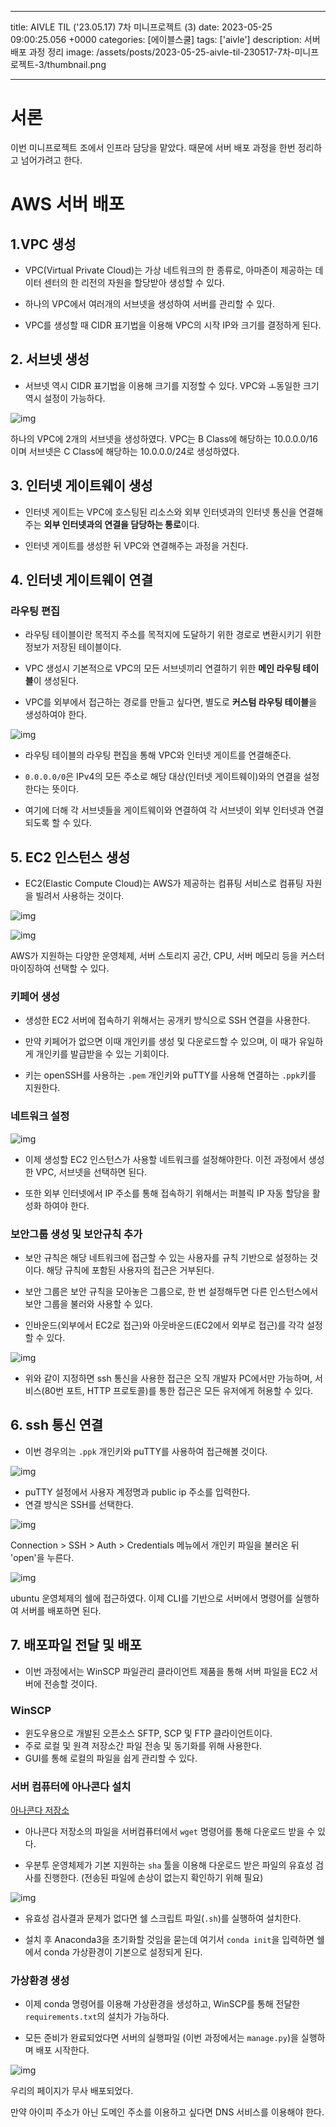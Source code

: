 

---
title: AIVLE TIL ('23.05.17) 7차 미니프로젝트 (3)
date: 2023-05-25 09:00:25.056 +0000
categories: [에이블스쿨]
tags: ['aivle']
description: 서버배포 과정 정리
image: /assets/posts/2023-05-25-aivle-til-230517-7차-미니프로젝트-3/thumbnail.png

---


# 서론

이번 미니프로젝트 조에서 인프라 담당을 맡았다.
때문에 서버 배포 과정을 한번 정리하고 넘어가려고 한다.

# AWS 서버 배포

## 1.VPC 생성

- VPC(Virtual Private Cloud)는 가상 네트워크의 한 종류로, 아마존이 제공하는 데이터 센터의 한 리전의 자원을 할당받아 생성할 수 있다.

- 하나의 VPC에서 여러개의 서브넷을 생성하여 서버를 관리할 수 있다.

- VPC를 생성할 때 CIDR 표기법을 이용해 VPC의 시작 IP와 크기를 결정하게 된다.

## 2. 서브넷 생성

- 서브넷 역시 CIDR 표기법을 이용해 크기를 지정할 수 있다. VPC와 ㅗ동일한 크기 역시 설정이 가능하다.

![img](/assets/posts/2023-05-25-aivle-til-230517-7차-미니프로젝트-3/img0.png)

하나의 VPC에 2개의 서브넷을 생성하였다.
VPC는 B Class에 해당하는 10.0.0.0/16이며 서브넷은 C Class에 해당하는 10.0.0.0/24로 생성하였다.

## 3. 인터넷 게이트웨이 생성

- 인터넷 게이트는 VPC에 호스팅된 리소스와 외부 인터넷과의 인터넷 통신을 연결해주는 **외부 인터넷과의 연결을 담당하는 통로**이다.

- 인터넷 게이트를 생성한 뒤 VPC와 연결해주는 과정을 거친다.

## 4. 인터넷 게이트웨이 연결

### 라우팅 편집

- 라우팅 테이블이란 목적지 주소를 목적지에 도달하기 위한 경로로 변환시키기 위한 정보가 저장된 테이블이다.

- VPC 생성시 기본적으로 VPC의 모든 서브넷끼리 연결하기 위한 **메인 라우팅 테이블**이 생성된다.
- VPC를 외부에서 접근하는 경로를 만들고 싶다면, 별도로 **커스텀 라우팅 테이블**을 생성하여야 한다.

![img](/assets/posts/2023-05-25-aivle-til-230517-7차-미니프로젝트-3/img1.png)

- 라우팅 테이블의 라우팅 편집을 통해 VPC와 인터넷 게이트를 연결해준다. 
- `0.0.0.0/0`은 IPv4의 모든 주소로 해당 대상(인터넷 게이트웨이)와의 연결을 설정한다는 뜻이다.


- 여기에 더해 각 서브넷들을 게이트웨이와 연결하여 각 서브넷이 외부 인터넷과 연결되도록 할 수 있다.

## 5. EC2 인스턴스 생성

- EC2(Elastic Compute Cloud)는 AWS가 제공하는 컴퓨팅 서비스로 컴퓨팅 자원을 빌려서 사용하는 것이다.

![img](/assets/posts/2023-05-25-aivle-til-230517-7차-미니프로젝트-3/img2.png)

![img](/assets/posts/2023-05-25-aivle-til-230517-7차-미니프로젝트-3/img3.png)

AWS가 지원하는 다양한 운영체제, 서버 스토리지 공간, CPU, 서버 메모리 등을 커스터마이징하여 선택할 수 있다.

### 키페어 생성

- 생성한 EC2 서버에 접속하기 위해서는 공개키 방식으로 SSH 연결을 사용한다.

- 만약 키페어가 없으면 이때 개인키를 생성 및 다운로드할 수 있으며, 이 때가 유일하게 개인키를 발급받을 수 있는 기회이다.

- 키는 openSSH를 사용하는 `.pem` 개인키와 puTTY를 사용해 연결하는 `.ppk`키를 지원한다.

### 네트워크 설정

![img](/assets/posts/2023-05-25-aivle-til-230517-7차-미니프로젝트-3/img4.png)

- 이제 생성할 EC2 인스턴스가 사용할 네트워크를 설정해야한다. 이전 과정에서 생성한 VPC, 서브넷을 선택하면 된다.

- 또한 외부 인터넷에서 IP 주소를 통해 접속하기 위해서는 퍼블릭 IP 자동 할당을 활성화 하여야 한다.

### 보안그룹 생성 및 보안규칙 추가

- 보안 규칙은 해당 네트워크에 접근할 수 있는 사용자를 규칙 기반으로 설정하는 것이다. 해당 규칙에 포함된 사용자의 접근은 거부된다.

- 보안 그룹은 보안 규칙을 모아놓은 그룹으로, 한 번 설정해두면 다른 인스턴스에서 보안 그룹을 불러와 사용할 수 있다.

- 인바운드(외부에서 EC2로 접근)와 아웃바운드(EC2에서 외부로 접근)를 각각 설정할 수 있다.

![img](/assets/posts/2023-05-25-aivle-til-230517-7차-미니프로젝트-3/img5.png)

- 위와 같이 지정하면 ssh 통신을 사용한 접근은 오직 개발자 PC에서만 가능하며, 서비스(80번 포트, HTTP 프로토콜)를 통한 접근은 모든 유저에게 허용할 수 있다.

## 6. ssh 통신 연결

- 이번 경우의는 `.ppk` 개인키와 puTTY를 사용하여 접근해볼 것이다.

![img](/assets/posts/2023-05-25-aivle-til-230517-7차-미니프로젝트-3/img6.png)

- puTTY 설정에서 사용자 계정명과 public ip 주소를 입력한다.
- 연결 방식은 SSH를 선택한다.

![img](/assets/posts/2023-05-25-aivle-til-230517-7차-미니프로젝트-3/img7.png)

Connection > SSH > Auth > Credentials 메뉴에서 개인키 파일을 불러온 뒤 'open'을 누른다.

![img](/assets/posts/2023-05-25-aivle-til-230517-7차-미니프로젝트-3/img8.png)

ubuntu 운영체제의 쉘에 접근하였다.
이제 CLI를 기반으로 서버에서 명령어를 실행하여 서버를 배포하면 된다.

## 7. 배포파일 전달 및 배포

- 이번 과정에서는 WinSCP 파일관리 클라이언트 제품을 통해 서버 파일을 EC2 서버에 전송할 것이다.

### WinSCP

- 윈도우용으로 개발된 오픈소스 SFTP, SCP 및 FTP 클라이언트이다.
- 주로 로컬 및 원격 저장소간 파일 전송 및 동기화를 위해 사용한다.
- GUI를 통해 로컬의 파일을 쉽게 관리할 수 있다.

### 서버 컴퓨터에 아나콘다 설치

[아나콘다 저장소](https://repo.anaconda.com/archive/)

- 아나콘다 저장소의 파일을 서버컴퓨터에서 `wget` 명령어를 통해 다운로드 받을 수 있다.

- 우분투 운영체제가 기본 지원하는 `sha` 툴을 이용해 다운로드 받은 파일의 유효성 검사를 진행한다. (전송된 파일에 손상이 없는지 확인하기 위해 필요)

![img](/assets/posts/2023-05-25-aivle-til-230517-7차-미니프로젝트-3/img9.png)

- 유효성 검사결과 문제가 없다면 쉘 스크립트 파일(`.sh`)를 실행하여 설치한다.

- 설치 후 Anaconda3을 초기화할 것임을 묻는데 여기서 `conda init`을 입력하면 쉘에서 conda 가상환경이 기본으로 설정되게 된다.

### 가상환경 생성

- 이제 conda 명령어를 이용해 가상환경을 생성하고, WinSCP를 통해 전달한 `requirements.txt`의 설치가 가능하다.

- 모든 준비가 완료되었다면 서버의 실행파일 (이번 과정에서는 `manage.py`)을 실행하며 배포 시작한다.

![img](/assets/posts/2023-05-25-aivle-til-230517-7차-미니프로젝트-3/img10.png)

우리의 페이지가 무사 배포되었다.

만약 아이피 주소가 아닌 도메인 주소를 이용하고 싶다면 DNS 서비스를 이용해야 한다.

        